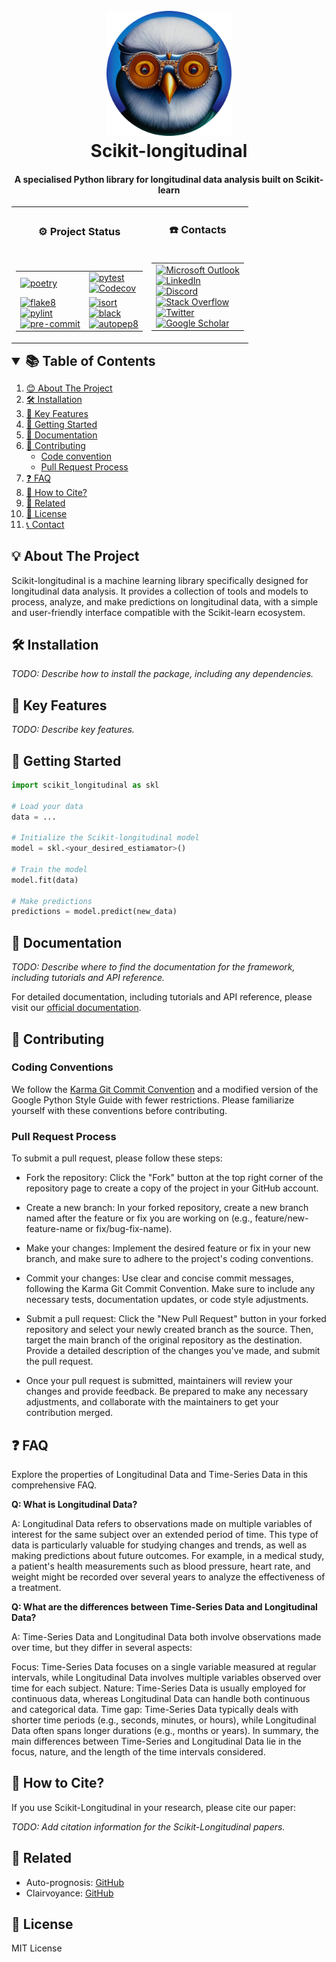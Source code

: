 <!--suppress HtmlDeprecatedAttribute -->
<div align="center">
   <p align="center">
   <h1 align="center">
      <br>
      <a href="./logo.png"><img src="./logo.png" alt="Scikit-longitudinal" width="200"></a>
      <br>
      Scikit-longitudinal
      <br>
   </h1>
   <h4 align="center">A specialised Python library for longitudinal data analysis built on Scikit-learn</h4>
   <table align="center">
      <tr>
         <td align="center">
            <h3>⚙️ Project Status</h3>
         </td>
         <td align="center">
            <h3>☎️ Contacts</h3>
         </td>
      </tr>
      <tr>
         <td valign="top">
            <!-- Python-related badges table -->
            <table>
               <tr>
                  <table>
                     <tr>
                        <td>
                           <a href="https://python-poetry.org/">
                           <img alt="poetry" src="https://img.shields.io/badge/poetry-managed-blue?style=for-the-badge&logo=python">
                           </a>
                        </td>
                        <td>
                           <a href="https://pytest.org/">
                           <img alt="pytest" src="https://img.shields.io/badge/pytest-passing-green?style=for-the-badge&logo=pytest">
                           </a><br />
                           <a href="https://codecov.io/gh/Scikit-Longitudinal/Scikit-Longitudinal">
                           <img alt="Codecov" src="https://img.shields.io/badge/coverage-92%25-brightgreen.svg?style=for-the-badge&logo=appveyor">
                           </a>
                        </td>
                     </tr>
                     <tr>
                        <td>
                           <a href="https://flake8.pycqa.org/en/latest/">
                           <img alt="flake8" src="https://img.shields.io/badge/flake8-checked-blue?style=for-the-badge&logo=python">
                           </a><br />
                           <a href="https://www.pylint.org/">
                           <img alt="pylint" src="https://img.shields.io/badge/pylint-checked-blue?style=for-the-badge&logo=python">
                           </a><br />
                           <a href="https://pre-commit.com/">
                           <img alt="pre-commit" src="https://img.shields.io/badge/pre--commit-checked-blue?style=for-the-badge&logo=python">
                           </a>
                        </td>
                        <td>
                           <a href="https://github.com/PyCQA/isort">
                           <img alt="isort" src="https://img.shields.io/badge/isort-compliant-green?style=for-the-badge&logo=python">
                           </a><br />
                           <a href="https://github.com/psf/black">
                           <img alt="black" src="https://img.shields.io/badge/black-formatted-black?style=for-the-badge&logo=python">
                           </a><br />
                           <a href="https://github.com/hhatto/autopep8">
                           <img alt="autopep8" src="https://img.shields.io/badge/autopep8-compliant-green?style=for-the-badge&logo=python">
                           </a>
                        </td>
                     </tr>
                  </table>
                  <td valign="center">
                     <table>
                        <tr>
                           <td>
                              <a href="mailto:sgp28@kent.ac.uk">
                              <img alt="Microsoft Outlook" src="https://img.shields.io/badge/Microsoft_Outlook-0078D4?style=for-the-badge&logo=microsoft-outlook&logoColor=white">
                              </a><br />
                              <a href="https://linkedin.com/in/simonprovostdev/">
                              <img alt="LinkedIn" src="https://img.shields.io/badge/LinkedIn-0077B5?style=for-the-badge&logo=linkedin&logoColor=white">
                              </a><br />
                              <a href="https://discord.com/users/Simon__#6384">
                              <img alt="Discord" src="https://img.shields.io/badge/Discord-7289DA?style=for-the-badge&logo=discord&logoColor=white">
                              </a><br />
                            <a href="https://stackoverflow.com/users/9814037/simon-provost">
                              <img alt="Stack Overflow" src="https://img.shields.io/badge/Stack_Overflow-FE7A16?style=for-the-badge&logo=stack-overflow&logoColor=white">
                              </a><br />
                              <a href="https://twitter.com/SimonProvost_">
                              <img alt="Twitter" src="https://img.shields.io/badge/Twitter-1DA1F2?style=for-the-badge&logo=twitter&logoColor=white">
                              </a><br />
                              <a href="https://scholar.google.com/citations?user=Lv_LddYAAAAJ&hl=en&authuser=3">
                              <img alt="Google Scholar" src="https://img.shields.io/badge/Google_Scholar-4285F4?style=for-the-badge&logo=google-scholar&logoColor=white">
                              </a>
                           </td>
                        </tr>
                     </table>
                  </td>
               </tr>
            </table>
         </td>
      </tr>
   </table>
</div>
<!-- TABLE OF CONTENTS -->
<details open="open">
   <summary style="font-size: 1.5em; font-weight: bold;">
      📚 Table of Contents
   </summary>
   <ol>
      <li><a href="#about-the-project">😊 About The Project</a></li>
      <li><a href="#installation">🛠️ Installation</a></li>
      <li><a href="#key-features">🌟 Key Features</a></li>
      <li><a href="#how-to-use">🚀 Getting Started</a></li>
      <li><a href="#documentation">📖 Documentation</a></li>
      <li>
         <a href="#contributing">🤝 Contributing</a>
         <ul>
            <li><a href="#code-convention">Code convention</a></li>
            <li><a href="#pull-request-process">Pull Request Process</a></li>
         </ul>
      </li>
      <li><a href="#faq">❓ FAQ</a></li>
      <li><a href="#citation">📝 How to Cite?</a></li>
      <li><a href="#related">🔗 Related</a></li>
      <li><a href="#license">🔐 License</a></li>
      <li><a href="#contact">📞 Contact</a></li>
   </ol>
</details>

## 💡 About The Project

Scikit-longitudinal is a machine learning library specifically designed for longitudinal data analysis. It provides a collection of tools and models to process, analyze, and make predictions on longitudinal data, with a simple and user-friendly interface compatible with the Scikit-learn ecosystem.

## 🛠️ Installation

_TODO: Describe how to install the package, including any dependencies._

## 🌟 Key Features
_TODO: Describe key features._

## 🚀 Getting Started

````python
import scikit_longitudinal as skl

# Load your data
data = ...

# Initialize the Scikit-longitudinal model
model = skl.<your_desired_estiamator>()

# Train the model
model.fit(data)

# Make predictions
predictions = model.predict(new_data)
````

## 📖 Documentation

_TODO: Describe where to find the documentation for the framework, including tutorials and API reference._

For detailed documentation, including tutorials and API reference, please visit our [official documentation](https://scikit-longitudinal.github.io/docs).

## 🤝 Contributing

### Coding Conventions
We follow the [Karma Git Commit Convention](http://karma-runner.github.io/6.4/dev/git-commit-msg.html) and a modified version of the Google Python Style Guide with fewer restrictions. Please familiarize yourself with these conventions before contributing.


### Pull Request Process

To submit a pull request, please follow these steps:

* Fork the repository: Click the "Fork" button at the top right corner of the repository page to create a copy of the project in your GitHub account.
* Create a new branch: In your forked repository, create a new branch named after the feature or fix you are working on (e.g., feature/new-feature-name or fix/bug-fix-name).
* Make your changes: Implement the desired feature or fix in your new branch, and make sure to adhere to the project's coding conventions. 
* Commit your changes: Use clear and concise commit messages, following the Karma Git Commit Convention. Make sure to include any necessary tests, documentation updates, or code style adjustments. 
* Submit a pull request: Click the "New Pull Request" button in your forked repository and select your newly created branch as the source. Then, target the main branch of the original repository as the destination. Provide a detailed description of the changes you've made, and submit the pull request.

* Once your pull request is submitted, maintainers will review your changes and provide feedback. Be prepared to make any necessary adjustments, and collaborate with the maintainers to get your contribution merged.

## ❓ FAQ

Explore the properties of Longitudinal Data and Time-Series Data in this comprehensive FAQ.

**Q: What is Longitudinal Data?**

A: Longitudinal Data refers to observations made on multiple variables of interest for the same subject over an extended period of time. This type of data is particularly valuable for studying changes and trends, as well as making predictions about future outcomes. For example, in a medical study, a patient's health measurements such as blood pressure, heart rate, and weight might be recorded over several years to analyze the effectiveness of a treatment.

**Q: What are the differences between Time-Series Data and Longitudinal Data?**

A: Time-Series Data and Longitudinal Data both involve observations made over time, but they differ in several aspects:

Focus: Time-Series Data focuses on a single variable measured at regular intervals, while Longitudinal Data involves multiple variables observed over time for each subject.
Nature: Time-Series Data is usually employed for continuous data, whereas Longitudinal Data can handle both continuous and categorical data.
Time gap: Time-Series Data typically deals with shorter time periods (e.g., seconds, minutes, or hours), while Longitudinal Data often spans longer durations (e.g., months or years).
In summary, the main differences between Time-Series and Longitudinal Data lie in the focus, nature, and the length of the time intervals considered.

## 📝 How to Cite?

If you use Scikit-Longitudinal in your research, please cite our paper:

_TODO: Add citation information for the Scikit-Longitudinal papers._

## 🔗 Related

- Auto-prognosis: [GitHub](https://github.com/vanderschaarlab/autoprognosis)
- Clairvoyance: [GitHub](https://github.com/vanderschaarlab/clairvoyance)

## 🔐 License

MIT License